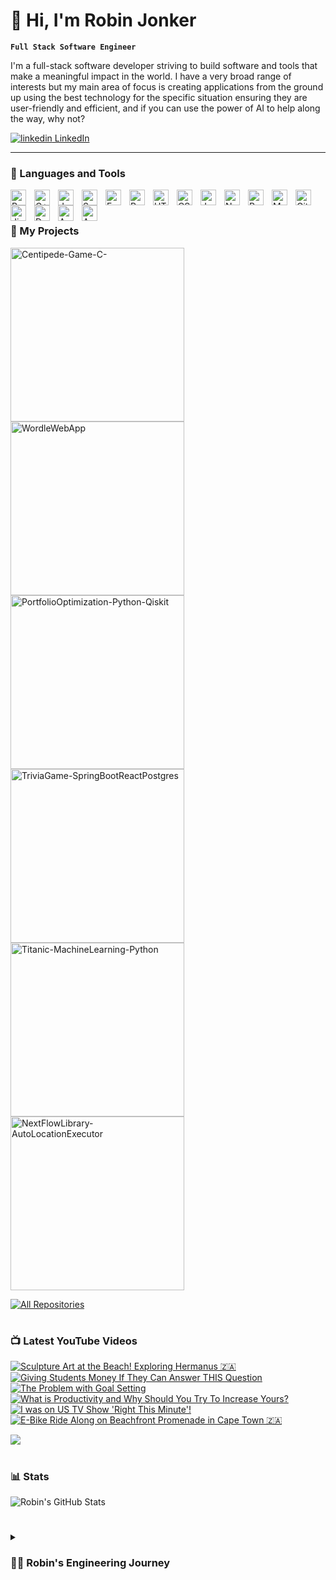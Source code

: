 # 👋 Hi, I'm Robin Jonker 

**`Full Stack Software Engineer`**

I'm a full-stack software developer striving to build software and tools that make a meaningful impact in the world. I have a very broad range of interests but my main area of focus is creating applications from the ground up using the best technology for the specific situation ensuring they are user-friendly and efficient, and if you can use the power of AI to help along the way, why not?

   <p align="left">
      <a href="https://www.linkedin.com/in/robinjonker11">
         <img src="https://i.stack.imgur.com/gVE0j.png" alt="linkedin"> LinkedIn
  </a> 
   </p>

---

### 🧰 Languages and Tools

<img align="left" alt="Python" width="25px" style="padding-right:10px;" src="https://cdn.jsdelivr.net/gh/devicons/devicon/icons/python/python-plain.svg" />
<img align="left" alt="C++" width="25px" style="padding-right:10px;" src="https://cdn.jsdelivr.net/gh/devicons/devicon/icons/cplusplus/cplusplus-line.svg" />
<img align="left" alt="Java" width="25px" style="padding-right:10px;" src="https://cdn.jsdelivr.net/gh/devicons/devicon/icons/java/java-original.svg"/>
<img align="left" alt="Spring" width="25px" style="padding-right:10px;" src="https://cdn.jsdelivr.net/gh/devicons/devicon/icons/spring/spring-original.svg" />
<img align="left" alt="FastAPI" width="25px" style="padding-right:10px;" src="https://cdn.jsdelivr.net/gh/devicons/devicon/icons/fastapi/fastapi-original.svg" />
<img align="left" alt="React" width="25px" style="padding-right:10px;" src="https://cdn.jsdelivr.net/gh/devicons/devicon/icons/react/react-original.svg" />
<img align="left" alt="HTML" width="25px" style="padding-right:10px;" src="https://cdn.jsdelivr.net/gh/devicons/devicon/icons/html5/html5-plain.svg" />
<img align="left" alt="CSS" width="25px" style="padding-right:10px;" src="https://cdn.jsdelivr.net/gh/devicons/devicon/icons/css3/css3-plain.svg" />
<img align="left" alt="JavaScript" width="25px" style="padding-right:10px;" src="https://cdn.jsdelivr.net/gh/devicons/devicon/icons/javascript/javascript-plain.svg" />
<img align="left" alt="NodeJS" width="25px" style="padding-right:10px;" src="https://cdn.jsdelivr.net/gh/devicons/devicon/icons/nodejs/nodejs-original.svg" />
<img align="left" alt="Postgres" width="25px" style="padding-right:10px;" src="https://cdn.jsdelivr.net/gh/devicons/devicon/icons/postgresql/postgresql-original-wordmark.svg" />
<img align="left" alt="MySQL" width="25px" style="padding-right:10px;" src="https://cdn.jsdelivr.net/gh/devicons/devicon/icons/mysql/mysql-original-wordmark.svg" />
<img align="left" alt="GitHub" width="25px" style="padding-right:10px;" src="https://cdn.jsdelivr.net/gh/devicons/devicon/icons/github/github-original-wordmark.svg" />
<img align="left" alt="Jira" width="25px" style="padding-right:10px;" src="https://cdn.jsdelivr.net/gh/devicons/devicon/icons/jira/jira-original-wordmark.svg" />
<img align="left" alt="Docker" width="25px" style="padding-right:10px;" src="https://cdn.jsdelivr.net/gh/devicons/devicon/icons/docker/docker-original-wordmark.svg" />
<img align="left" alt="AWS" width="25px" style="padding-right:10px;" src="https://cdn.jsdelivr.net/gh/devicons/devicon/icons/amazonwebservices/amazonwebservices-original-wordmark.svg" />
<img align="left" alt="Azure" width="25px" style="padding-right:10px;" src="https://cdn.jsdelivr.net/gh/devicons/devicon/icons/azure/azure-original-wordmark.svg" />

<br />

#

### 📕 My Projects

<!-- Small repo cards https://github.com/DenverCoder1/github-readme-stats (fork of anuraghazra/github-readme-stats) -->
<p align="left">
  <a href="https://github.com/robinjonker/Centipede-Game-C-"><img width="278" src="https://denvercoder1-github-readme-stats.vercel.app/api/pin/?username=robinjonker&repo=Centipede-Game-C-&theme=react&bg_color=1F222E&title_color=F85D7F&hide_border=true&icon_color=F8D866&show_icons=false" alt="Centipede-Game-C-"></a>
  <a href="https://github.com/robinjonker/WordleWebApp-Node.js-Express-Bootstrap-Azure-MSSQL"><img width="278" src="https://denvercoder1-github-readme-stats.vercel.app/api/pin/?username=robinjonker&repo=WordleWebApp-Node.js-Express-Bootstrap-Azure-MSSQL&theme=react&bg_color=1F222E&title_color=F85D7F&hide_border=true&icon_color=F8D866&show_icons=false" alt="WordleWebApp"></a>
  <a href="https://github.com/robinjonker/PortfolioOptimization-Python-Qiskit"><img width="278" src="https://denvercoder1-github-readme-stats.vercel.app/api/pin/?username=robinjonker&repo=PortfolioOptimization-Python-Qiskit&theme=react&bg_color=1F222E&title_color=F85D7F&hide_border=true&icon_color=F8D866&show_icons=false" alt="PortfolioOptimization-Python-Qiskit"></a>
  <a href="https://github.com/robinjonker/TriviaGame-SpringBootReactPostgres"><img width="278" src="https://denvercoder1-github-readme-stats.vercel.app/api/pin/?username=robinjonker&repo=TriviaGame-SpringBootReactPostgres&theme=react&bg_color=1F222E&title_color=F85D7F&hide_border=true&icon_color=F8D866&show_icons=false" alt="TriviaGame-SpringBootReactPostgres"></a>
  <a href="https://github.com/robinjonker/Titanic-MachineLearning-Python"><img width="278" src="https://denvercoder1-github-readme-stats.vercel.app/api/pin/?username=robinjonker&repo=Titanic-MachineLearning-Python&theme=react&bg_color=1F222E&title_color=F85D7F&hide_border=true&icon_color=F8D866&show_icons=false" alt="Titanic-MachineLearning-Python"></a>
  <a href="https://github.com/LocationAwareScientificWorkflows-P22G51/NextFlowLibrary-AutoLocationExecutor"><img width="278" src="https://denvercoder1-github-readme-stats.vercel.app/api/pin?username=LocationAwareScientificWorkflows-P22G51&repo=NextFlowLibrary-AutoLocationExecutor&theme=react&bg_color=1F222E&title_color=F85D7F&hide_border=true&icon_color=F8D866&show_icons=false" alt="NextFlowLibrary-AutoLocationExecutor"></a>
</p>

<p align="left">
  <a href="https://github.com/robinjonker?tab=repositories&sort=stargazers"><img alt="All Repositories" title="All Repositories" src="https://custom-icon-badges.demolab.com/badge/-All%20Repos-2962FF?style=for-the-badge&logoColor=white&logo=repo"/></a>
</p>

#

### 📺 Latest YouTube Videos

<!-- BEGIN YOUTUBE-CARDS -->
[![Sculpture Art at the Beach! Exploring Hermanus 🇿🇦](https://ytcards.demolab.com/?id=dymJ_W3Ns2Q&title=Sculpture+Art+at+the+Beach%21+Exploring+Hermanus+%F0%9F%87%BF%F0%9F%87%A6&timestamp=1643279161&background_color=%230d1117&title_color=%23ffffff&stats_color=%23dedede&width=250 "Sculpture Art at the Beach! Exploring Hermanus 🇿🇦")](https://www.youtube.com/watch?v=dymJ_W3Ns2Q)
[![Giving Students Money If They Can Answer THIS Question](https://ytcards.demolab.com/?id=27Qx3kzEQqo&title=Giving+Students+Money+If+They+Can+Answer+THIS+Question&timestamp=1625238070&background_color=%230d1117&title_color=%23ffffff&stats_color=%23dedede&width=250 "Giving Students Money If They Can Answer THIS Question")](https://www.youtube.com/watch?v=27Qx3kzEQqo)
[![The Problem with Goal Setting](https://ytcards.demolab.com/?id=eRJgC4UkHRs&title=The+Problem+with+Goal+Setting&timestamp=1618736757&background_color=%230d1117&title_color=%23ffffff&stats_color=%23dedede&width=250 "The Problem with Goal Setting")](https://www.youtube.com/watch?v=eRJgC4UkHRs)
[![What is Productivity and Why Should You Try To Increase Yours?](https://ytcards.demolab.com/?id=cyzxIIZuskA&title=What+is+Productivity+and+Why+Should+You+Try+To+Increase+Yours%3F&timestamp=1618168661&background_color=%230d1117&title_color=%23ffffff&stats_color=%23dedede&width=250 "What is Productivity and Why Should You Try To Increase Yours?")](https://www.youtube.com/watch?v=cyzxIIZuskA)
[![I was on US TV Show 'Right This Minute'!](https://ytcards.demolab.com/?id=uEHS0swYWPY&title=I+was+on+US+TV+Show+%27Right+This+Minute%27%21&timestamp=1617470130&background_color=%230d1117&title_color=%23ffffff&stats_color=%23dedede&width=250 "I was on US TV Show 'Right This Minute'!")](https://www.youtube.com/watch?v=uEHS0swYWPY)
[![E-Bike Ride Along on Beachfront Promenade in Cape Town 🇿🇦](https://ytcards.demolab.com/?id=fGibutPXusU&title=E-Bike+Ride+Along+on+Beachfront+Promenade+in+Cape+Town+%F0%9F%87%BF%F0%9F%87%A6&timestamp=1616853049&background_color=%230d1117&title_color=%23ffffff&stats_color=%23dedede&width=250 "E-Bike Ride Along on Beachfront Promenade in Cape Town 🇿🇦")](https://www.youtube.com/watch?v=fGibutPXusU)
<!-- END YOUTUBE-CARDS -->

[<img src="https://custom-icon-badges.demolab.com/badge/-Subscribe%20For%20More-red?style=for-the-badge&logo=video&logoColor=white"/>](https://www.youtube.com/channel/UCU5LQz6olsX-M9MrwyuD5bA?sub_confirmation=1)

#

### 📊 Stats

![Robin's GitHub Stats](https://github-readme-stats.vercel.app/api?username=robinjonker&show_icons=true&theme=gruvbox)

<!-- ![GitHub Streak](https://streak-stats.demolab.com?user=robinjonker&theme=gruvbox&border_radius=4.5) -->

#

<details>
 <summary><h3>👨‍💻 Robin's Engineering Journey</h3></summary>
   I started my journey in software development during my time at university. I graduated from the University of the Witwatersrand with a degree in Electrical (Information) Engineering. Throughout my time at Wits, I was introduced to many different fields ranging from courses in signal analysis to assembly microcontroller programming. It was in my second year at University that my passion started. I started learning C++, failing the first test badly, however, the bug bit. Ending the third year with a best-in-class project and a distinction in our C++ module, I knew what I wanted to do. Through a range of different courses in my honours year, relating to Artificial Intelligence, Quantum Computing and Web Development my passion for software development grew. I grew confident in myself that I could learn any skill relatively quickly in order to complete any task given to me, however, I am by no means an expert and I believe in life-long learning. I have a significant interest in harnessing the power of the latest tech in order to make meaningful changes in the world, be it with AI-powered robots or ground-breaking Quantum Computers, I believe fully in myself. Taking a step back from reinventing the wheel, there are many areas in the world that can be improved and the idea that I can create something, regardless of how small or in whatever field, that can make someone's life better, is what drives me.  
